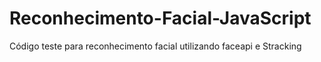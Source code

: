 # Reconhecimento-Facial-JavaScript
 Código teste para reconhecimento facial utilizando faceapi e Stracking
